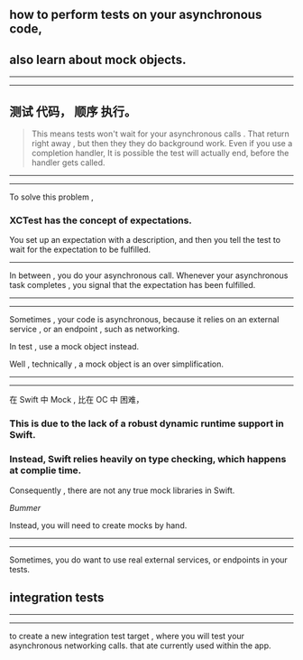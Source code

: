 
## how to perform tests on your asynchronous code,

## also learn about mock objects.


<hr>


<hr>


## 测试 代码， 顺序 执行。


> This means tests won't wait for your asynchronous calls .
That return right away , but then they they do background work.
Even if you use a completion handler,
It is possible the test will actually end, before the handler gets called.





<hr>


<hr>


To solve this problem ,
### XCTest has the concept of expectations.
You set up an expectation with a description,
and then you tell the test to wait
for the expectation to be fulfilled.


<hr>


In between , you do your asynchronous call.
Whenever your asynchronous task completes ,
you signal that the expectation has been fulfilled.







<hr>


<hr>

Sometimes , your code is asynchronous,
because it relies on an external service , or an endpoint , such as networking.


In test , use a mock object instead.


Well , technically , a mock object is an over simplification.

<hr>


<hr>



在 Swift 中 Mock , 比在 OC 中 困难，

### This is due to the lack of a robust dynamic runtime support in Swift.


### Instead, Swift relies heavily on type checking, which happens at complie time.



Consequently , there are not any true mock libraries in Swift.


<i>Bummer</i>



Instead, you will need to create mocks by hand.



<hr>


<hr>



Sometimes, you do want to use real external services,
or endpoints in your tests.


## integration tests

<hr>


<hr>



to create a new integration test target ,
where you will test your asynchronous networking calls.
that ate currently used within the app.



